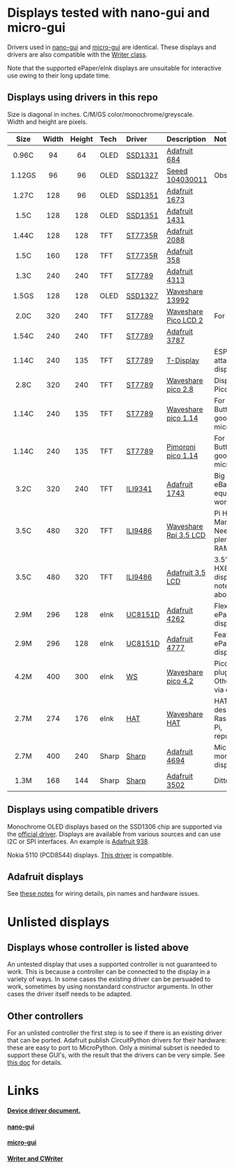# Displays tested with nano-gui and micro-gui

Drivers used in [nano-gui](https://github.com/peterhinch/micropython-nano-gui)
and [micro-gui](https://github.com/peterhinch/micropython-micro-gui) are
identical. These displays and drivers are also compatible with the 
[Writer class](https://github.com/peterhinch/micropython-font-to-py/blob/master/writer/WRITER.md).

Note that the supported ePaper/eInk displays are unsuitable for interactive use
owing to their long update time.

## Displays using drivers in this repo

Size is diagonal in inches. C/M/GS color/monochrome/greyscale.  
Width and height are pixels.  

| Size   | Width | Height | Tech  | Driver        | Description                 | Notes |
|:------:|:-----:|:------:|:------|:--------------|:----------------------------|:------|
| 0.96C  |  94   |   64   | OLED  | [SSD1331][1d] | [Adafruit 684][1m]          |       |
| 1.12GS |  96   |   96   | OLED  | [SSD1327][11d]| [Seeed 104030011][21m]      | Obsolescent |
| 1.27C  | 128   |   96   | OLED  | [SSD1351][2d] | [Adafruit 1673][2m]         |       |
| 1.5C   | 128   |  128   | OLED  | [SSD1351][2d] | [Adafruit 1431][3m]         |       |
| 1.44C  | 128   |  128   | TFT   | [ST7735R][4d] | [Adafruit 2088][5m]         |       |
| 1.5C   | 160   |  128   | TFT   | [ST7735R][4d] | [Adafruit 358][6m]          |       |
| 1.3C   | 240   |  240   | TFT   | [ST7789][5d]  | [Adafruit 4313][7m]         |       |
| 1.5GS  | 128   |  128   | OLED  | [SSD1327][11d]| [Waveshare 13992][20m]      |       |
| 2.0C   | 320   |  240   | TFT   | [ST7789][5d]  | [Waveshare Pico LCD 2][18m] | For Pi Pico |
| 1.54C  | 240   |  240   | TFT   | [ST7789][5d]  | [Adafruit 3787][8m]         |       |
| 1.14C  | 240   |  135   | TFT   | [ST7789][5d]  | [T-Display][9m]             | ESP32 with attached display |
| 2.8C   | 320   |  240   | TFT   | [ST7789][5d]  | [Waveshare pico 2.8][10m]   | Display for Pi Pico |
| 1.14C  | 240   |  135   | TFT   | [ST7789][5d]  | [Waveshare pico 1.14][11m]  | For Pi Pico. Buttons good for micro-gui |
| 1.14C  | 240   |  135   | TFT   | [ST7789][5d]  | [Pimoroni pico 1.14][23m]   | For Pi Pico. Buttons good for micro-gui |
| 3.2C   | 320   |  240   | TFT   | [ILI9341][6d] | [Adafruit 1743][12m]        | Big display. eBay equivalents work here. |
| 3.5C   | 480   |  320   | TFT   | [ILI9486][12d]| [Waveshare Rpi 3.5 LCD][22m]| Pi HAT. Many pixels. Needs plenty of RAM. |
| 3.5C   | 480   |  320   | TFT   | [ILI9486][12d]| [Adafruit 3.5 LCD][24m]     | 3.5" HX8357D display, notes as above. |
| 2.9M   | 296   |  128   | eInk  | [UC8151D][7d] | [Adafruit 4262][13m]        | Flexible ePaper display |
| 2.9M   | 296   |  128   | eInk  | [UC8151D][7d] | [Adafruit 4777][15m]        | FeatherWing ePaper display |
| 4.2M   | 400   |  300   | eInk  | [WS][10d]     | [Waveshare pico 4.2][19m]   | Pico, Pico W plug in. Other hosts via cable |
| 2.7M   | 274   |  176   | eInk  | [HAT][8d]     | [Waveshare HAT][14m]        | HAT designed for Raspberry Pi, repurposed. |
| 2.7M   | 400   |  240   | Sharp | [Sharp][9d]   | [Adafruit 4694][16m]        | Micropower monochrome display. |
| 1.3M   | 168   |  144   | Sharp | [Sharp][9d]   | [Adafruit 3502][17m]        | Ditto |

## Displays using compatible drivers

Monochrome OLED displays based on the SSD1306 chip are supported via the
[official driver][3d]. Displays are available from various sources and can use
I2C or SPI interfaces. An example is [Adafruit 938][4m].

Nokia 5110 (PCD8544) displays. [This driver](https://github.com/mcauser/micropython-pcd8544.git)
is compatible.

## Adafruit displays

See [these notes](./ADAFRUIT.md) for wiring details, pin names and hardware
issues.

# Unlisted displays

## Displays whose controller is listed above

An untested display that uses a supported controller is not guaranteed to work.
This is because a controller can be connected to the display in a variety of
ways. In some cases the existing driver can be persuaded to work, sometimes by
using nonstandard constructor arguments. In other cases the driver itself needs
to be adapted.

## Other controllers

For an unlisted controller the first step is to see if there is an existing
driver that can be ported. Adafruit publish CircuitPython drivers for their
hardware: these are easy to port to MicroPython. Only a minimal subset is
needed to support these GUI's, with the result that the drivers can be very
simple. See [this doc](./DRIVERS.md#7-writing-device-drivers) for details.

# Links

#### [Device driver document.](./DRIVERS.md)

#### [nano-gui](https://github.com/peterhinch/micropython-nano-gui)

#### [micro-gui](https://github.com/peterhinch/micropython-micro-gui)

#### [Writer and CWriter](https://github.com/peterhinch/micropython-font-to-py/blob/master/writer/WRITER.md)

[1d]: https://github.com/peterhinch/micropython-nano-gui/blob/master/DRIVERS.md#22-drivers-for-ssd1331
[2d]: https://github.com/peterhinch/micropython-nano-gui/blob/master/DRIVERS.md#21-drivers-for-ssd1351
[3d]: https://github.com/micropython/micropython/blob/master/drivers/display/ssd1306.py
[4d]: https://github.com/peterhinch/micropython-nano-gui/blob/master/DRIVERS.md#31-drivers-for-st7735r
[5d]: https://github.com/peterhinch/micropython-nano-gui/blob/master/DRIVERS.md#33-drivers-for-st7789
[6d]: https://github.com/peterhinch/micropython-nano-gui/blob/master/DRIVERS.md#32-drivers-for-ili9341
[7d]: https://github.com/peterhinch/micropython-nano-gui/blob/master/DRIVERS.md#51-adafruit-monochrome-eink-displays
[8d]: https://github.com/peterhinch/micropython-nano-gui/blob/master/DRIVERS.md#52-waveshare-eink-display-hat
[9d]: https://github.com/peterhinch/micropython-nano-gui/blob/master/DRIVERS.md#4-drivers-for-sharp-displays
[10d]: https://github.com/peterhinch/micropython-nano-gui/blob/master/DRIVERS.md#53-waveshare-400x300-pi-pico-display
[11d]: https://github.com/peterhinch/micropython-nano-gui/blob/master/DRIVERS.md#23-drivers-for-ssd1327
[12d]: https://github.com/peterhinch/micropython-nano-gui/blob/master/DRIVERS.md#34-driver-for-ili9486

[1m]: https://www.adafruit.com/product/684
[2m]: https://www.adafruit.com/product/1673
[3m]: https://www.adafruit.com/product/1431
[4m]: https://www.adafruit.com/product/938
[5m]: https://www.adafruit.com/product/2088
[6m]: https://www.adafruit.com/product/358
[7m]: https://www.adafruit.com/product/4313
[8m]: https://www.adafruit.com/product/3787
[9m]: http://www.lilygo.cn/prod_view.aspx?TypeId=50033&Id=1126&FId=t3%3a50033%3a3&msclkid=b46a3d0ecf7d11ec88e6ae013d02d194
[10m]: https://www.waveshare.com/Pico-ResTouch-LCD-2.8.htm
[11m]: https://www.waveshare.com/pico-lcd-1.14.htm
[12m]: https://www.adafruit.com/product/1743
[13m]: https://www.adafruit.com/product/4262
[14m]: https://www.waveshare.com/wiki/2.7inch_e-Paper_HAT
[15m]: https://www.adafruit.com/product/4777
[16m]: https://www.adafruit.com/product/4694
[17m]: https://www.adafruit.com/product/3502
[18m]: https://www.waveshare.com/wiki/Pico-LCD-2
[19m]: https://thepihut.com/collections/epaper-displays-for-raspberry-pi/products/4-2-e-paper-display-module-for-raspberry-pi-pico-black-white-400x300
[20m]: https://www.waveshare.com/product/ai/displays/oled/1.5inch-oled-module.htm?___SID=U
[21m]: https://www.seeedstudio.com/Grove-OLED-Display-1-12.html?queryID=080778ddd8f54df96ca0e016af616327&objectID=1763&indexName=bazaar_retailer_products
[22m]: https://www.waveshare.com/product/3.5inch-rpi-lcd-a.htm
[23m]: https://shop.pimoroni.com/products/pico-display-pack?variant=32368664215635
[24m]: https://www.adafruit.com/product/2050

